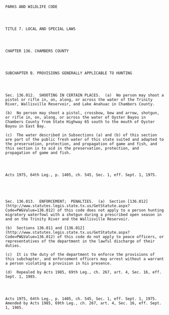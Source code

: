 ﻿
    
    
    	
    					
    
    
    PARKS AND WILDLIFE CODE
    
      
    
    
    TITLE 7. LOCAL AND SPECIAL LAWS
    
      
    
    
    CHAPTER 136. CHAMBERS COUNTY
    
      
    
    
    SUBCHAPTER B. PROVISIONS GENERALLY APPLICABLE TO HUNTING
    
      
    
    
    Sec. 136.012.  SHOOTING IN CERTAIN PLACES.  (a)  No person may shoot a pistol or rifle in, on, along, or across the water of the Trinity River, Wallisville Reservoir, and Lake Anahuac in Chambers County.
    
    (b)  No person may shoot a pistol, crossbow, bow and arrow, shotgun, or rifle in, on, along, or across the water of Oyster Bayou in Chambers County from State Highway 65 south to the mouth of Oyster Bayou in East Bay.
    
    (c)  The water described in Subsections (a) and (b) of this section are part of the public fresh water of this state suited and adapted to the preservation, protection, and propagation of game and fish, and this section is to aid in the preservation, protection, and propagation of game and fish.
    
    
    
    
    Acts 1975, 64th Leg., p. 1405, ch. 545, Sec. 1, eff. Sept. 1, 1975.
    
    
    
    
    
    Sec. 136.013.  ENFORCEMENT;  PENALTIES.  (a)  Section [136.012](http://www.statutes.legis.state.tx.us/GetStatute.aspx?Code=PW&Value=136.012) of this code does not apply to a person hunting migratory waterfowl with a shotgun during a prescribed open season in and on the Trinity River and the Wallisville Reservoir.
    
    (b)  Sections 136.011 and [136.012](http://www.statutes.legis.state.tx.us/GetStatute.aspx?Code=PW&Value=136.012) of this code do not apply to peace officers, or representatives of the department in the lawful discharge of their duties.
    
    (c)  It is the duty of the department to enforce the provisions of this subchapter, and enforcement officers may arrest without a warrant a person violating a provision in his presence.
    
    (d)  Repealed by Acts 1985, 69th Leg., ch. 267, art. 4, Sec. 16, eff. Sept. 1, 1985.
    
    
    
    
    Acts 1975, 64th Leg., p. 1405, ch. 545, Sec. 1, eff. Sept. 1, 1975.  Amended by Acts 1985, 69th Leg., ch. 267, art. 4, Sec. 16, eff. Sept. 1, 1985.
    
    
    
    
    				

